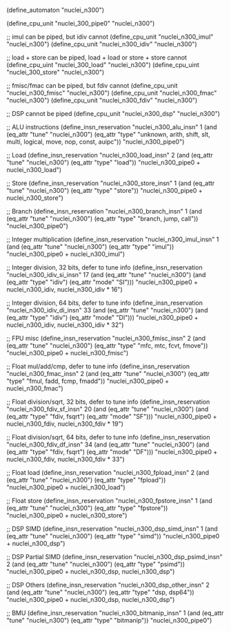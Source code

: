 (define_automaton "nuclei_n300")

(define_cpu_unit "nuclei_300_pipe0" "nuclei_n300")

;; imul can be piped, but idiv cannot
(define_cpu_unit "nuclei_n300_imul" "nuclei_n300")
(define_cpu_unit "nuclei_n300_idiv" "nuclei_n300")

;; load + store can be piped, load + load or store + store cannot
(define_cpu_uint "nuclei_300_load" "nuclei_n300")
(define_cpu_uint "nuclei_300_store" "nuclei_n300")

;; fmisc/fmac can be piped, but fdiv cannot
(define_cpu_unit "nuclei_n300_fmisc" "nuclei_n300")
(define_cpu_unit "nuclei_n300_fmac" "nuclei_n300")
(define_cpu_unit "nuclei_n300_fdiv" "nuclei_n300")

;; DSP cannot be piped
(define_cpu_unit "nuclei_n300_dsp" "nuclei_n300")

;; ALU instructions
(define_insn_reservation "nuclei_n300_alu_insn" 1
  (and (eq_attr "tune" "nuclei_n300")
    (eq_attr "type" "unknown, arith, shift, slt, multi, logical, move, nop, const, auipc"))
  "nuclei_n300_pipe0")

;; Load
(define_insn_reservation "nuclei_n300_load_insn" 2
  (and (eq_attr "tune" "nuclei_n300")
       (eq_attr "type" "load"))
  "nuclei_n300_pipe0 + nuclei_n300_load")

;; Store
(define_insn_reservation "nuclei_n300_store_insn" 1
  (and (eq_attr "tune" "nuclei_n300")
       (eq_attr "type" "store"))
  "nuclei_n300_pipe0 + nuclei_n300_store")

;; Branch
(define_insn_reservation "nuclei_n300_branch_insn" 1
  (and (eq_attr "tune" "nuclei_n300")
       (eq_attr "type" "branch, jump, call"))
  "nuclei_n300_pipe0")

;; Integer multiplication
(define_insn_reservation "nuclei_n300_imul_insn" 1
  (and (eq_attr "tune" "nuclei_n300")
       (eq_attr "type" "imul"))
  "nuclei_n300_pipe0 + nuclei_n300_imul")

;; Integer division, 32 bits, defer to tune info
(define_insn_reservation "nuclei_n300_idiv_si_insn" 17
  (and (eq_attr "tune" "nuclei_n300")
       (and (eq_attr "type" "idiv")
            (eq_attr "mode" "SI")))
  "nuclei_n300_pipe0 + nuclei_n300_idiv, nuclei_n300_idiv * 16")

;; Integer division, 64 bits, defer to tune info
(define_insn_reservation "nuclei_n300_idiv_di_insn" 33
  (and (eq_attr "tune" "nuclei_n300")
       (and (eq_attr "type" "idiv")
            (eq_attr "mode" "DI")))
  "nuclei_n300_pipe0 + nuclei_n300_idiv, nuclei_n300_idiv * 32")

;; FPU misc
(define_insn_reservation "nuclei_n300_fmisc_insn" 2
  (and (eq_attr "tune" "nuclei_n300")
       (eq_attr "type" "mfc, mtc, fcvt, fmove"))
  "nuclei_n300_pipe0 + nuclei_n300_fmisc")

;; Float mul/add/cmp, defer to tune info
(define_insn_reservation "nuclei_n300_fmac_insn" 2
  (and (eq_attr "tune" "nuclei_n300")
       (eq_attr "type" "fmul, fadd, fcmp, fmadd"))
  "nuclei_n300_pipe0 + nuclei_n300_fmac")

;; Float division/sqrt, 32 bits, defer to tune info
(define_insn_reservation "nuclei_n300_fdiv_sf_insn" 20
  (and (eq_attr "tune" "nuclei_n300")
       (and (eq_attr "type" "fdiv, fsqrt")
            (eq_attr "mode" "SF")))
  "nuclei_n300_pipe0 + nuclei_n300_fdiv, nuclei_n300_fdiv * 19")

;; Float division/sqrt, 64 bits, defer to tune info
(define_insn_reservation "nuclei_n300_fdiv_df_insn" 34
  (and (eq_attr "tune" "nuclei_n300")
       (and (eq_attr "type" "fdiv, fsqrt")
            (eq_attr "mode" "DF")))
  "nuclei_n300_pipe0 + nuclei_n300_fdiv, nuclei_n300_fdiv * 33")

;; Float load
(define_insn_reservation "nuclei_n300_fpload_insn" 2
  (and (eq_attr "tune" "nuclei_n300")
       (eq_attr "type" "fpload"))
  "nuclei_n300_pipe0 + nuclei_n300_load")

;; Float store
(define_insn_reservation "nuclei_n300_fpstore_insn" 1
  (and (eq_attr "tune" "nuclei_n300")
       (eq_attr "type" "fpstore"))
  "nuclei_n300_pipe0 + nuclei_n300_store")

;; DSP SIMD
(define_insn_reservation "nuclei_n300_dsp_simd_insn" 1
  (and (eq_attr "tune" "nuclei_n300")
       (eq_attr "type" "simd"))
  "nuclei_n300_pipe0 + nuclei_n300_dsp")

;; DSP Partial SIMD
(define_insn_reservation "nuclei_n300_dsp_psimd_insn" 2
  (and (eq_attr "tune" "nuclei_n300")
       (eq_attr "type" "psimd"))
  "nuclei_n300_pipe0 + nuclei_n300_dsp, nuclei_n300_dsp")

;; DSP Others
(define_insn_reservation "nuclei_n300_dsp_other_insn" 2
  (and (eq_attr "tune" "nuclei_n300")
       (eq_attr "type" "dsp, dsp64"))
  "nuclei_n300_pipe0 + nuclei_n300_dsp, nuclei_n300_dsp")

;; BMU
(define_insn_reservation "nuclei_n300_bitmanip_insn" 1
  (and (eq_attr "tune" "nuclei_n300")
       (eq_attr "type" "bitmanip"))
  "nuclei_n300_pipe0")
